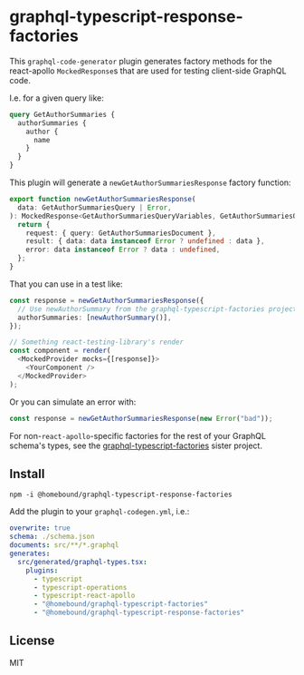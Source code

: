 
# graphql-typescript-response-factories

This `graphql-code-generator` plugin generates factory methods for the react-apollo `MockedResponse`s that are used for testing client-side GraphQL code.

I.e. for a given query like:

```graphql
query GetAuthorSummaries {
  authorSummaries {
    author {
      name
    }
  }
}
```

This plugin will generate a `newGetAuthorSummariesResponse` factory function:

```typescript
export function newGetAuthorSummariesResponse(
  data: GetAuthorSummariesQuery | Error,
): MockedResponse<GetAuthorSummariesQueryVariables, GetAuthorSummariesQuery> {
  return {
    request: { query: GetAuthorSummariesDocument },
    result: { data: data instanceof Error ? undefined : data },
    error: data instanceof Error ? data : undefined,
  };
}
```

That you can use in a test like:

```typescript
const response = newGetAuthorSummariesResponse({
  // Use newAuthorSummary from the graphql-typescript-factories project
  authorSummaries: [newAuthorSummary()],
});

// Something react-testing-library's render
const component = render(
  <MockedProvider mocks={[response]}>
    <YourComponent />
  </MockedProvider>
);
```

Or you can simulate an error with:

```typescript
const response = newGetAuthorSummariesResponse(new Error("bad"));
```

For non-`react-apollo`-specific factories for the rest of your GraphQL schema's types, see the [graphql-typescript-factories](https://github.com/homebound-team/graphql-typescript-factories) sister project.

## Install

```shell
npm -i @homebound/graphql-typescript-response-factories
```

Add the plugin to your `graphql-codegen.yml`, i.e.:

```yaml
overwrite: true
schema: ./schema.json
documents: src/**/*.graphql
generates:
  src/generated/graphql-types.tsx:
    plugins:
      - typescript
      - typescript-operations
      - typescript-react-apollo
      - "@homebound/graphql-typescript-factories"
      - "@homebound/graphql-typescript-response-factories"
```

## License

MIT


